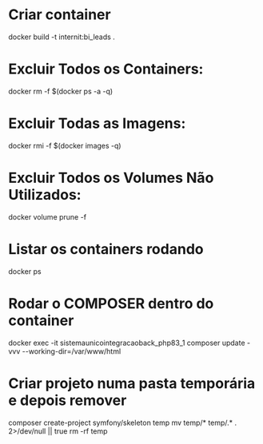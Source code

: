 # Criar container
docker build -t internit:bi_leads .

# Excluir Todos os Containers:
docker rm -f $(docker ps -a -q)

# Excluir Todas as Imagens:
docker rmi -f $(docker images -q)

# Excluir Todos os Volumes Não Utilizados:
docker volume prune -f

# Listar os containers rodando
docker ps

# Rodar o COMPOSER dentro do container
docker exec -it sistemaunicointegracaoback_php83_1 composer update -vvv --working-dir=/var/www/html

# Criar projeto numa pasta temporária e depois remover
composer create-project symfony/skeleton temp
mv temp/* temp/.* . 2>/dev/null || true
rm -rf temp
